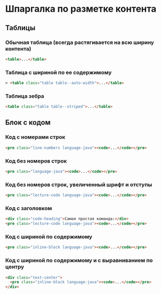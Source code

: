 # Шпаргалка по разметке контента

## Таблицы

### Обычная таблица (всегда растягивается на всю ширину контента) 
```html
<table>...</table>
```

### Таблица с шириной по ее содержимому
```html
> <table class="table table--auto-width">...</table>
```

### Таблица зебра
```html
<table class="table table--striped">...</table>
```


## Блок с кодом

### Код с номерами строк
```html
<pre class="line-numbers language-java"><code>...</code></pre>
```

### Код без номеров строк
```html
<pre class="language-java"><code>...</code></pre>
```

### Код без номеров строк, увеличенный шрифт и отступы
```html
<pre class="lecture-code language-java"><code>...</code></pre>
```

### Код с заголовком
```html
<div class="code-heading">Самая простая команда:</div>
<pre class="lecture-code language-java"><code>...</code></pre>
```

### Код с шириной по содержимому
```html
<pre class="inline-block language-java"><code>...</code></pre>
```

### Код с шириной по содержимому и с выравниванием по центру
```html
<div class="text-center">
  <pre class="inline-block language-java"><code>...</code></pre>
</div>
```
